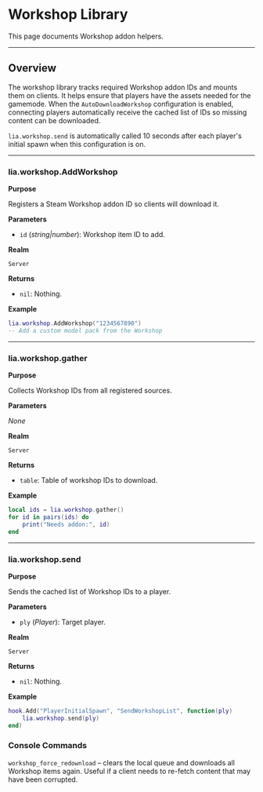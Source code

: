 # Workshop Library

This page documents Workshop addon helpers.

---

## Overview

The workshop library tracks required Workshop addon IDs and mounts them on clients. It helps ensure that players have the assets needed for the gamemode. When the `AutoDownloadWorkshop` configuration is enabled, connecting players automatically receive the cached list of IDs so missing content can be downloaded.

`lia.workshop.send` is automatically called 10 seconds after each player's initial spawn when this configuration is on.

---

### lia.workshop.AddWorkshop

**Purpose**

Registers a Steam Workshop addon ID so clients will download it.

**Parameters**

* `id` (*string|number*): Workshop item ID to add.

**Realm**

`Server`

**Returns**

* `nil`: Nothing.

**Example**

```lua
lia.workshop.AddWorkshop("1234567890")
-- Add a custom model pack from the Workshop
```

---

### lia.workshop.gather

**Purpose**

Collects Workshop IDs from all registered sources.

**Parameters**

*None*

**Realm**

`Server`

**Returns**

* `table`: Table of workshop IDs to download.

**Example**

```lua
local ids = lia.workshop.gather()
for id in pairs(ids) do
    print("Needs addon:", id)
end
```

---

### lia.workshop.send

**Purpose**

Sends the cached list of Workshop IDs to a player.

**Parameters**

* `ply` (*Player*): Target player.

**Realm**

`Server`

**Returns**

* `nil`: Nothing.

**Example**

```lua
hook.Add("PlayerInitialSpawn", "SendWorkshopList", function(ply)
    lia.workshop.send(ply)
end)
```

### Console Commands

`workshop_force_redownload` – clears the local queue and downloads all Workshop items again. Useful if a client needs to re-fetch content that may have been corrupted.

